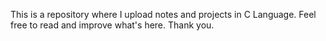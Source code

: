 This is a repository where I upload notes and projects in C Language. Feel free to read and improve what's here. Thank you.
